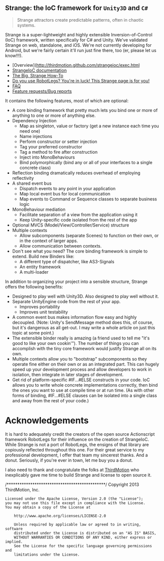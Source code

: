 ## Strange: the IoC framework for `Unity3D` and `C#`

> Strange attractors create predictable patterns, often in chaotic systems.

Strange is a super-lightweight and highly extensible Inversion-of-Control (IoC) framework, written specifically for C# and Unity. We've validated Strange on web, standalone, and iOS. We're not currently developing for Android, but we're fairly certain it'll run just fine there, too (er, please let us know!!!).

* [Overview](http://thirdmotion.github.com/strangeioc/exec.html
* [StrangeIoC documentation](http://thirdmotion.github.com/strangeioc/docs/html/index.html)
* [The Big, Strange How-To](http://thirdmotion.github.com/strangeioc/TheBigStrangeHowTo.html)
* [Do you use RobotLegs? You're in luck! This Strange page is for you!](http://thirdmotion.github.com/strangeioc/rl.html)
* [FAQ](http://thirdmotion.github.com/strangeioc/faq.html)
* [Feature requests/Bug reports](https://github.com/thirdmotion/strangeioc/issues)

It contains the following features, most of which are optional:

* A core binding framework that pretty much lets you bind one or more of anything to one or more of anything else.
* Dependency Injection
  * Map as singleton, value or factory (get a new instance each time you need one)
  * Name injections
  * Perform constructor or setter injection
  * Tag your preferred constructor
  * Tag a method to fire after construction
  * Inject into MonoBehaviours
  * Bind polymorphically (bind any or all of your interfaces to a single concrete class)
* Reflection binding dramatically reduces overhead of employing reflectivity
* A shared event bus
  * Dispatch events to any point in your application
  * Map local event bus for local communication
  * Map events to Command or Sequence classes to separate business logic
* MonoBehaviour mediation
  * Facilitate separation of a view from the application using it
  * Keep Unity-specific code isolated from the rest of the app
* Optional MVCS (Model/View/Controller/Service) structure
* Multiple contexts
  * Allow subcomponents (separate Scenes) to function on their own, or in the context of larger apps.
  * Allow communication between contexts.
* Don't see what you need? The core binding framework is simple to extend. Build new Binders like:
  * A different type of dispatcher, like AS3-Signals
  * An entity framework
  * A multi-loader

In addition to organizing your project into a sensible structure, Strange offers the following benefits:

* Designed to play well with Unity3D. Also designed to play well without it.
* Separate UnityEngine code from the rest of your app.
  * Improves portability
  * Improves unit testability
* A common event bus makes information flow easy and highly decoupled. (Note: Unity's SendMessage method does this, of course, but it's dangerous as all get-out. I may write a whole article on just this topic at some point.)
* The extensible binder really is amazing (a friend used to tell me "it's good to like your own cookin'"). The number of things you can accomplish with the tiny core framework would justify Strange all on its own.
* Multiple contexts allow you to "bootstrap" subcomponents so they operate fine either on their own or as an integrated part. This can hugely speed up your development process and allow developers to work in isolation, then integrate in later stages of development.
* Get rid of platform-specific #IF...#ELSE constructs in your code. IoC allows you to write whole concrete implementations correctly, then bind the ones you want to use at compile time or at run time. (As with other forms of binding, #IF...#ELSE clauses can be isolated into a single class and away from the rest of your code.)

# Acknowledgements
It is hard to adequately credit the creators of the open source Actionscript framework RobotLegs for their influence on the creation of StrangeIoC. While Strange is not a port of RobotLegs, the ensigns of that library are copiously reflected throughout this one. For their great service to my professional development, I offer that team my sincerest thanks. And a donut. Seriously, if you're ever in town, let me buy you a donut.

I also need to thank and congratulate the folks at [ThirdMotion](http://www.thirdmotion.com) who inexplicably gave me time to build Strange and license to open source it.

/**********************************************/
  Copyright 2013 ThirdMotion, Inc.
 
 	Licensed under the Apache License, Version 2.0 (the "License");
 	you may not use this file except in compliance with the License.
 	You may obtain a copy of the License at
 
 		http://www.apache.org/licenses/LICENSE-2.0
 
 		Unless required by applicable law or agreed to in writing, software
 		distributed under the License is distributed on an "AS IS" BASIS,
 		WITHOUT WARRANTIES OR CONDITIONS OF ANY KIND, either express or implied.
 		See the License for the specific language governing permissions and
 		limitations under the License.
 
